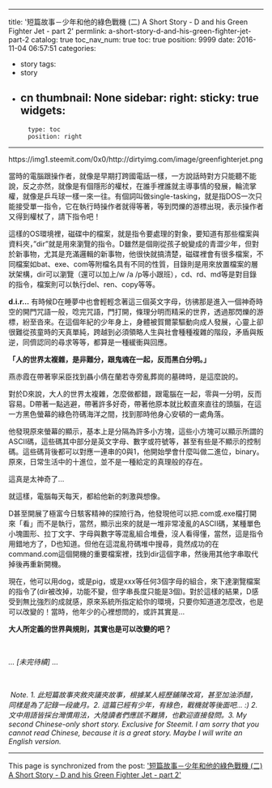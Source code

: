 
---
title: '短篇故事－少年和他的綠色戰機 (二) A Short Story - D and his Green Fighter Jet - part 2'
permlink: a-short-story-d-and-his-green-fighter-jet-part-2
catalog: true
toc_nav_num: true
toc: true
position: 9999
date: 2016-11-04 06:57:51
categories:
- story
tags:
- story
- cn
thumbnail: None
sidebar:
    right:
        sticky: true
widgets:
    -
        type: toc
        position: right
---


<html>
<p>https://img1.steemit.com/0x0/http://dirtyimg.com/image/greenfighterjet.png</p>
<p>當時的電腦跟操作者，就像是早期打跨國電話一樣，一方說話時對方只能聽不能說，反之亦然，就像是有個隱形的權杖，在誰手裡誰就主導事情的發展，輪流掌權，就像是乒乓球一樣一來一往。有個詞叫做single-tasking，就是指DOS一次只能接受單一指令，它在執行時操作者就得等著，等到閃爍的游標出現，表示操作者又得到權杖了，請下指令吧！</p>
<p>這樣的OS環境裡，磁碟中的檔案，就是指令要處理的對象，要知道有那些檔案與資料夾，”dir”就是用來瀏覽的指令。D雖然是個剛從孩子蛻變成的青澀少年，但對於新事物，尤其是充滿邏輯的新事物，他很快就搞清楚，磁碟裡會有很多檔案，不同檔案如bat、exe、com等附檔名具有不同的性質，目錄則是用來放置檔案的層狀架構，dir可以瀏覽（還可以加上/w /a /p等小跟班），cd、rd、md等是對目錄的指令，檔案則可以執行del、ren、copy等等。</p>
<p><strong>d.i.r…</strong> 有時候D在睡夢中也會輕輕念著這三個英文字母，彷彿那是進入一個神奇時空的開門咒語一般，唸完咒語，門打開，條理分明而精采的世界，透過那閃爍的游標，紛至沓來。在這個年紀的少年身上，身體被賀爾蒙驅動向成人發展，心靈上卻很難從孩童時的天真單純，跨越到必須領略人生與社會種種複雜的階段，矛盾與叛逆，同儕認同的尋求等等，都算是一種緩衝與回應。</p>
<p><strong>「人的世界太複雜，是非難分，跟鬼魂在一起，反而黑白分明。」</strong></p>
<p>燕赤霞在帶著寧采臣找到聶小倩在蘭若寺旁亂葬崗的墓碑時，是這麼說的。</p>
<p>對於D來說，大人的世界太複雜，怎麼做都錯，跟電腦在一起，零與一分明，反而容易。D帶著一點逃避，帶著許多好奇，帶著他原本就比較直來直往的頭腦，在這一方黑色螢幕的綠色符碼海洋之間，找到那時他身心安頓的一處角落。</p>
<p>他發現原來螢幕的顯示，基本上是分隔為許多小方塊，這些小方塊可以顯示所謂的ASCII碼，這些碼其中部分是英文字母、數字或符號等，甚至有些是不顯示的控制碼。這些碼背後都可以對應一連串的0與1，他開始學會什麼叫做二進位，binary。原來，日常生活中的十進位，並不是一種給定的真理般的存在。</p>
<p>這真是太神奇了…&nbsp;</p>
<p>就這樣，電腦每天每天，都給他新的刺激與想像。</p>
<p>D甚至開展了極富今日駭客精神的探險行為，他發現他可以把.com或.exe檔打開來「看」而不是執行，當然，顯示出來的就是一堆非常凌亂的ASCII碼，某種單色小塊圖形、拉丁文字、字母與數字等混亂組合堆疊，沒人看得懂，當然，這是指令用錯地方了，D也知道。但他在這混亂符碼堆中搜尋，竟然成功的在command.com這個開機的重要檔案裡，找到dir這個字串，然後用其他字串取代掉後再重新開機。</p>
<p>現在，他可以用dog，或是pig，或是xxx等任何3個字母的組合，來下達瀏覽檔案的指令了(dir被改掉，功能不變，但字串長度只能是3個)。對於這樣的結果，D感受到無比強烈的成就感，原來系統所指定給你的環境，只要你知道道怎麼改，也是可以改變的！當時，他年少的心裡想問的，或許其實是…</p>
<p><strong>大人所定義的世界與規則，其實也是可以改變的吧？</strong></p>
<p><br></p>
<p><em>... [未完待續] ...</em></p>
<p><br></p>
<p>&nbsp;<em>Note. 1. 此短篇故事夾敘夾議夾故事，根據某人經歷鋪陳改寫，甚至加油添醋，同樣是為了記錄一段歲月。2. 這篇已經有少年，有綠色，戰機就等後面吧... :) 2. 文中用語皆採台灣慣用法，大陸讀者們應該不難猜，也歡迎直接發問。3. My second Chinese-only short story. Exclusive for Steemit. I am sorry that you cannot read Chinese, because it is a great story. Maybe I will write an English version.</em> &nbsp;</p>
</html>

- - -

This page is synchronized from the post: ['短篇故事－少年和他的綠色戰機 (二) A Short Story - D and his Green Fighter Jet - part 2'](https://steemit.com/@deanliu/a-short-story-d-and-his-green-fighter-jet-part-2)
